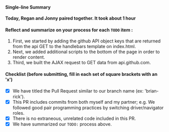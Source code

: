 #### Single-line Summary
**Today, Regan and Jonny paired together. It took about 1 hour**

#### Reflect and summarize on your process for each `TODO` item :  
  1. First, we started by adding the github API object keys that are returned from the api GET to the handlebars template on index.html.
  2. Next, we added additional scripts to the bottom of the page in order to render content.
  3. Third, we built the AJAX request to GET data from api.github.com.

#### Checklist (before submitting, fill in each set of square brackets with an 'x')
- [x] We have titled the Pull Request similar to our branch name (ex: 'brian-rick').
- [x] This PR includes commits from both myself and my partner; e.g. We followed good pair programming practices by switching driver/navigator roles.
- [x] There is no extraneous, unrelated code included in this PR.
- [x] We have summarized our `TODO:` process above.
